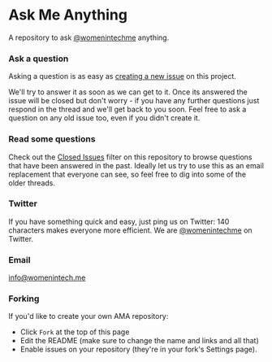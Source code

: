 # Ask Me Anything

A repository to ask [@womenintechme](/../../) anything.


### Ask a question

Asking a question is as easy as
[creating a new issue](/../../issues/new) on this
project.

We'll try to answer it as soon as we can get to it. Once its answered the
issue will be closed but don't worry - if you have any further
questions just respond in the thread and we'll get back to you soon. Feel free to
ask a question on any old issue too, even if you didn't create it.

### Read some questions

Check out the [Closed Issues](/../../issues?q=is%3Aissue+is%3Aclosed)
filter on this repository to browse questions that have been answered in the past. Ideally let us try
to use this as an email replacement that everyone can see, so feel free to dig
into some of the older threads.

### Twitter

If you have something quick and easy, just ping us on Twitter: 140 characters
makes everyone more efficient. We are [@womenintechme](https://twitter.com/womenintechme) on
Twitter.


### Email

[info@womenintech.me](mailto:info@womenintech.me)

### Forking

If you'd like to create your own AMA repository:

- Click `Fork` at the top of this page
- Edit the README (make sure to change the name and links and all that)
- Enable issues on your repository (they're in your fork's Settings page).
